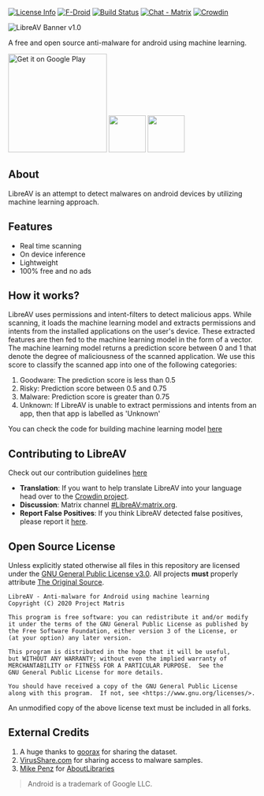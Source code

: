 [![License Info](https://img.shields.io/badge/license-GNU_GPLv3-blue.svg?style=flat-square)](https://github.com/projectmatris/antimalwareapp) [![F-Droid](https://img.shields.io/f-droid/v/tech.projectmatris.antimalwareapp.svg)](https://f-droid.org/packages/tech.projectmatris.antimalwareapp) [![Build Status](https://travis-ci.org/projectmatris/antimalwareapp.svg?branch=development)](https://travis-ci.org/projectmatris/antimalwareapp) [![Chat - Matrix](https://img.shields.io/badge/chat-Matrix-blue.svg)](https://matrix.to/#/#LibreAV:matrix.org) [![Crowdin](https://badges.crowdin.net/libreav/localized.svg)](https://crowdin.com/project/libreav)

![LibreAV Banner v1.0](https://res.cloudinary.com/dixyd9fa6/image/upload/v1594366724/githubbanner_oyc3ly.png)

A free and open source anti-malware for android using machine learning.

[<img src="https://play.google.com/intl/en_us/badges/static/images/badges/en_badge_web_generic.png" width="200" alt="Get it on Google Play" />](https://play.google.com/store/apps/details?id=tech.projectmatris.antimalwareapp "Get it on Google Play") [<img src="https://fdroid.gitlab.io/artwork/badge/get-it-on.png" height="75" />](https://f-droid.org/packages/tech.projectmatris.antimalwareapp)
[<img src="https://fdroid.gitlab.io/artwork/badge/get-it-on.png" height="75" />](https://f-droid.org/packages/tech.projectmatris.antimalwareapp)
## About
LibreAV is an attempt to detect malwares on android devices by utilizing machine learning approach.

## Features

- Real time scanning
- On device inference
- Lightweight
- 100% free and no ads

## How it works?

LibreAV uses permissions and intent-filters to detect malicious apps. While scanning, it loads the machine learning model and extracts permissions and intents from the installed applications on the user's device. These extracted features are then fed to the machine learning model in the form of a vector. The machine learning model returns a prediction score between 0 and 1 that denote the degree of maliciousness of the scanned application. We use this score to classify the scanned app into one of the following categories:
1. Goodware: The prediction score is less than 0.5
2. Risky: Prediction score between 0.5 and 0.75
3. Malware: Prediction score is greater than 0.75
4. Unknown: If LibreAV is unable to extract permissions and intents from an app, then that app is labelled as 'Unknown'

You can check the code for building machine learning model [here](https://github.com/projectmatris/antimalwareapp_ml)

## Contributing to LibreAV

Check out our contribution guidelines [here](https://github.com/projectmatris/antimalwareapp/blob/development/CONTRIBUTING.md)

* **Translation**: If you want to help translate LibreAV into your language head over to the [Crowdin project](https://crowdin.com/project/libreav).
* **Discussion**: Matrix channel [#LibreAV:matrix.org](https://matrix.to/#/#LibreAV:matrix.org).
* **Report False Positives**: If you  think LibreAV detected false positives, please report it [here](https://github.com/projectmatris/antimalwareapp/issues/4).

## Open Source License

Unless explicitly stated otherwise all files in this repository are licensed under the [GNU General Public License v3.0](https://www.gnu.org/licenses/gpl-3.0-standalone.html). All projects **must** properly attribute [The Original Source](https://github.com/projectmatris/antimalwareapp).

    LibreAV - Anti-malware for Android using machine learning
    Copyright (C) 2020 Project Matris

    This program is free software: you can redistribute it and/or modify
    it under the terms of the GNU General Public License as published by
    the Free Software Foundation, either version 3 of the License, or
    (at your option) any later version.

    This program is distributed in the hope that it will be useful,
    but WITHOUT ANY WARRANTY; without even the implied warranty of
    MERCHANTABILITY or FITNESS FOR A PARTICULAR PURPOSE.  See the
    GNU General Public License for more details.

    You should have received a copy of the GNU General Public License
    along with this program.  If not, see <https://www.gnu.org/licenses/>.

An unmodified copy of the above license text must be included in all forks.

## External Credits

1. A huge thanks to [goorax](https://www.kaggle.com/goorax) for sharing the dataset.
2. [VirusShare.com](https://virusshare.com/) for sharing access to malware samples.
3. [Mike Penz](https://github.com/mikepenz) for [AboutLibraries](https://github.com/mikepenz/AboutLibraries) 

> Android is a trademark of Google LLC.

